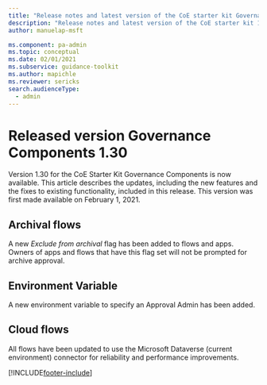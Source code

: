 ```yaml
---
title: "Release notes and latest version of the CoE starter kit Governance components 1.30 | MicrosoftDocs"
description: "Release notes and latest version of the CoE starter kit 1.30."
author: manuelap-msft

ms.component: pa-admin
ms.topic: conceptual
ms.date: 02/01/2021
ms.subservice: guidance-toolkit
ms.author: mapichle
ms.reviewer: sericks
search.audienceType: 
  - admin
---
```


# Released version Governance Components 1.30

Version 1.30 for the CoE Starter Kit Governance Components is now available. This article describes the updates, including the new features and the fixes to existing functionality, included in this release. This version was first made available on February 1, 2021.

## Archival flows

A new *Exclude from archival* flag has been added to flows and apps. Owners of apps and flows that have this flag set will not be prompted for archive approval.

## Environment Variable

A new environment variable to specify an Approval Admin has been added.

## Cloud flows

All flows have been updated to use the Microsoft Dataverse (current environment) connector for reliability and performance improvements.


[!INCLUDE[footer-include](../../../includes/footer-banner.md)]
